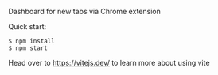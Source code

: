 Dashboard for new tabs via Chrome extension

Quick start:

```
$ npm install
$ npm start
```

Head over to https://vitejs.dev/ to learn more about using vite
